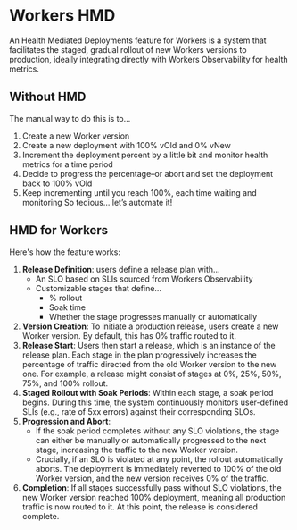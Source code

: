 # Workers HMD

An Health Mediated Deployments feature for Workers is a system that facilitates the staged, gradual rollout of new Workers versions to production, ideally integrating directly with Workers Observability for health metrics.

## Without HMD

The manual way to do this is to…
1. Create a new Worker version
2. Create a new deployment with 100% vOld and 0% vNew
3. Increment the deployment percent by a little bit and monitor health metrics for a time period
4. Decide to progress the percentage–or abort and set the deployment back to 100% vOld
5. Keep incrementing until you reach 100%, each time waiting and monitoring
So tedious… let’s automate it!

## HMD for Workers

Here's how the feature works:
1. **Release Definition**: users define a release plan with…
    * An SLO based on SLIs sourced from Workers Observability
    * Customizable stages that define…
        * % rollout
        * Soak time
        * Whether the stage progresses manually or automatically
2. **Version Creation**: To initiate a production release, users create a new Worker version. By default, this has 0% traffic routed to it.
3. **Release Start**: Users then start a release, which is an instance of the release plan. Each stage in the plan progressively increases the percentage of traffic directed from the old Worker version to the new one. For example, a release might consist of stages at 0%, 25%, 50%, 75%, and 100% rollout.
4. **Staged Rollout with Soak Periods**: Within each stage, a soak period begins. During this time, the system continuously monitors user-defined SLIs (e.g., rate of 5xx errors) against their corresponding SLOs.
5. **Progression and Abort**:
    * If the soak period completes without any SLO violations, the stage can either be manually or automatically progressed to the next stage, increasing the traffic to the new Worker version.
    * Crucially, if an SLO is violated at any point, the rollout automatically aborts. The deployment is immediately reverted to 100% of the old Worker version, and the new version receives 0% of the traffic.
6. **Completion**: If all stages successfully pass without SLO violations, the new Worker version reached 100% deployment, meaning all production traffic is now routed to it. At this point, the release is considered complete.
